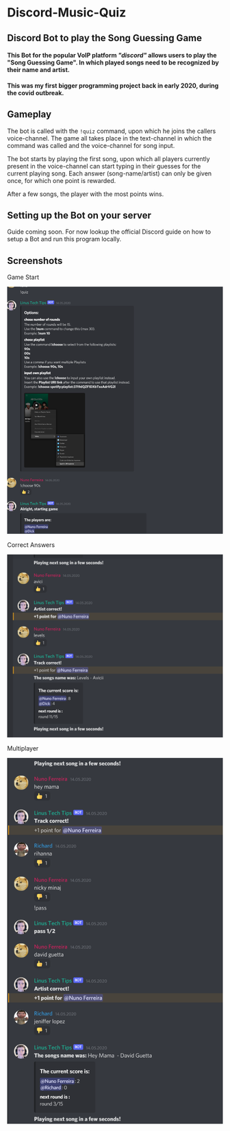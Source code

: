# Discord-Music-Quiz

## Discord Bot to play the Song Guessing Game

#### This Bot for the popular VoIP platform ***"discord"*** allows users to play the "Song Guessing Game". In which played songs need to be recognized by their name and artist.

#### This was my first bigger programming project back in early 2020, during the covid outbreak.

## Gameplay
The bot is called with the `!quiz` command, upon which he joins the callers voice-channel. The game all takes place
in the text-channel in which the command was called and the voice-channel for song input.

The bot starts by playing the first song, upon which all players currently present in the voice-channel can start typing in their
guesses for the current playing song. Each answer (song-name/artist) can only be given once, for which one point is rewarded.

After a few songs, the player with the most points wins.

## Setting up the Bot on your server
Guide coming soon. For now lookup the official Discord guide on how to setup a Bot and run this program locally.

## Screenshots
Game Start

<img src="./readme_img/screen1.png" alt="gameplay" width="600"/>

Correct Answers

<img src="./readme_img/screen2.png" alt="gameplay" width="600"/>

Multiplayer

<img src="./readme_img/screen3.png" alt="gameplay" width="600"/>
